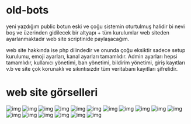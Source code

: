 # old-bots
yeni yazdığım public botun eski ve çoğu sistemin oturtulmuş halidir bi nevi boş ve üzerinden gidilecek bir altyapı + tüm kurulumlar web siteden ayarlanmaktadır web site scriptinide paylaşacağım. 


web site hakkında ise php dilindedir ve onunda çoğu eksiktir sadece setup kurulumu, emoji ayarları, kanal ayarları tamamlıdır. Admin ayarları hepsi tamamlıdır, kullanıcı yönetimi, ban yönetimi, bildirim yönetimi, giriş kayıtları v.b ve site çok korunaklı ve sıkıntısızdır tüm veritabanı kayıtları şifrelidir.

# web site görselleri 
![img](https://hizliresim.com/d47lj9b)
![img](https://hizliresim.com/c6jpdep)
![img](https://hizliresim.com/ahbx4vg)
![img](https://hizliresim.com/7av7rx3)
![img](https://hizliresim.com/j5s13md)
![img](https://hizliresim.com/nx7saav)
![img](https://hizliresim.com/60nm8m4)
![img](https://hizliresim.com/3rrddy0)
![img](https://hizliresim.com/kc4f2lk)
![img](https://hizliresim.com/g2115dt)
![img](https://hizliresim.com/mmvbnnw)
![img](https://hizliresim.com/9ewpvr3)
![img](https://hizliresim.com/4djxo3k)
![img](https://hizliresim.com/6uvfa32)
![img](https://hizliresim.com/aysw6eh)
![img](https://hizliresim.com/4honzye)
![img](https://hizliresim.com/s6st0ze)
